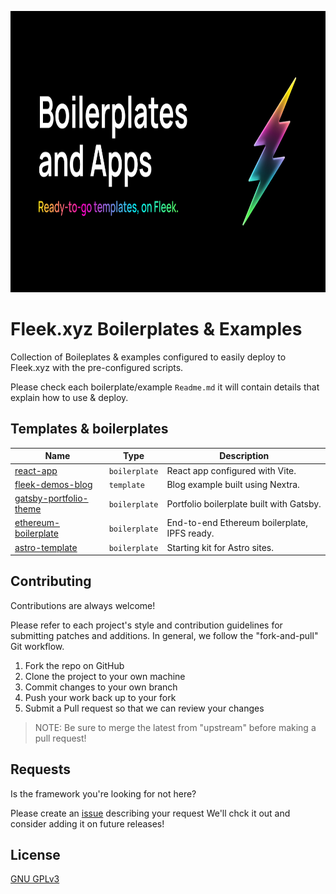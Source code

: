 <p align="center">
  <img src=".github/coverImage.png" height="450" title="Fleek.xyz" alt="fleek-xyz logo">
</p>

# Fleek.xyz Boilerplates & Examples

Collection of Boileplates & examples configured to easily deploy to Fleek.xyz with the pre-configured scripts.

Please check each boilerplate/example `Readme.md` it will contain details that explain how to use & deploy. 
## Templates & boilerplates

| Name | Type | Description |                                                   
| ----- | --- | ---- |
| [react-app](https://github.com/fleekxyz/templates/tree/main/boilerplates/react-vite-template) |  `boilerplate` | React app configured with Vite. |
| [fleek-demos-blog](https://github.com/fleekxyz/fleek-demos-blog/) |  `template` | Blog example built using Nextra. |
| [gatsby-portfolio-theme](https://github.com/fleekxyz/gatsby-portfolio-theme) |  `boilerplate` | Portfolio boilerplate built with Gatsby. |
| [ethereum-boilerplate](https://github.com/fleekxyz/ethereum-boilerplate) |  `boilerplate` | End-to-end Ethereum boilerplate, IPFS ready. |
| [astro-template](https://github.com/fleekxyz/astro-template) |  `boilerplate` | Starting kit for Astro sites. |

## Contributing

Contributions are always welcome!

Please refer to each project's style and contribution guidelines for submitting patches and additions. In general, we follow the "fork-and-pull" Git workflow.

1. Fork the repo on GitHub
2. Clone the project to your own machine
3. Commit changes to your own branch
4. Push your work back up to your fork
5. Submit a Pull request so that we can review your changes

> NOTE: Be sure to merge the latest from "upstream" before making a pull request!



## Requests

Is the framework you're looking for not here?

Please create an [issue](https://github.com/fleekxyz/templates/issues) describing your request We'll chck it out and consider adding it on future releases!

## License

[GNU GPLv3](https://choosealicense.com/licenses/gpl-3.0/)

